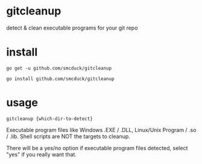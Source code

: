 # gitcleanup
detect &amp; clean executable programs for your git repo

# install

`go get -u github.com/smcduck/gitcleanup`

`go install github.com/smcduck/gitcleanup`

# usage

`gitcleanup {which-dir-to-detect}`

Executable program files like Windows .EXE / .DLL, Linux/Unix Program / .so / .lib. Shell scripts are NOT the targets to cleanup.

There will be a yes/no option if executable program files detected, select "yes" if you really want that.
